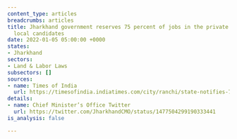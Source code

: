 ```yaml
---
content_type: articles
breadcrumbs: articles
title: Jharkhand government reserves 75 percent of jobs in the private sector for
  local candidates
date: 2022-01-05 05:00:00 +0000
states:
- Jharkhand
sectors:
- Land & Labor Laws
subsectors: []
sources:
- name: Times of India
  url: https://timesofindia.indiatimes.com/city/ranchi/state-notifies-75-quota-in-private-sector-jobs/articleshow/88655001.cms
details:
- name: Chief Minister’s Office Twitter
  url: https://twitter.com/JharkhandCMO/status/1477504299190333441
is_analysis: false

---
```


